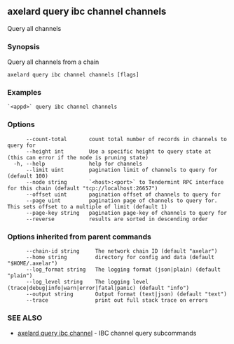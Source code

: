 ## axelard query ibc channel channels

Query all channels

### Synopsis

Query all channels from a chain

```
axelard query ibc channel channels [flags]
```

### Examples

```
`<appd>` query ibc channel channels
```

### Options

```
      --count-total       count total number of records in channels to query for
      --height int        Use a specific height to query state at (this can error if the node is pruning state)
  -h, --help              help for channels
      --limit uint        pagination limit of channels to query for (default 100)
      --node string       `<host>:<port>` to Tendermint RPC interface for this chain (default "tcp://localhost:26657")
      --offset uint       pagination offset of channels to query for
      --page uint         pagination page of channels to query for. This sets offset to a multiple of limit (default 1)
      --page-key string   pagination page-key of channels to query for
      --reverse           results are sorted in descending order
```

### Options inherited from parent commands

```
      --chain-id string     The network chain ID (default "axelar")
      --home string         directory for config and data (default "$HOME/.axelar")
      --log_format string   The logging format (json|plain) (default "plain")
      --log_level string    The logging level (trace|debug|info|warn|error|fatal|panic) (default "info")
      --output string       Output format (text|json) (default "text")
      --trace               print out full stack trace on errors
```

### SEE ALSO

- [axelard query ibc channel](/cli-docs/v0_29_1/axelard_query_ibc_channel) - IBC channel query subcommands
